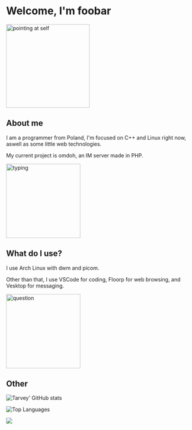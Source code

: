 # Welcome, I'm foobar
<img src="https://github.com/user-attachments/assets/de8a0780-1c71-4a69-811f-8784556c9dea" alt="pointing at self" width="225" />

## About me
I am a programmer from Poland, I'm focused on C++ and Linux right now, aswell as some little web technologies.

My current project is omdoh, an IM server made in PHP.

<img src="https://github.com/user-attachments/assets/1a9b22a0-935a-4a28-820f-f4b4642d1601" alt="typing" width="200" />


## What do I use?
I use Arch Linux with dwm and picom.

Other than that, I use VSCode for coding, Floorp for web browsing, and Vesktop for messaging.

<img src="https://github.com/user-attachments/assets/61664a5c-412e-4b8c-bc35-552f80c21611" alt="question" width="200" />


## Other
![Tarvey' GitHub stats](https://github-readme-stats.vercel.app/api?username=Tarvey&show_icons=true&theme=dark&hide=contribs)

![Top Languages](https://github-readme-stats.vercel.app/api/top-langs/?username=Tarvey&theme=dark)

![](https://komarev.com/ghpvc/?username=Tarvey&color=orange)

